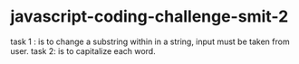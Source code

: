 # javascript-coding-challenge-smit-2
task 1 : is  to change a substring within in a string, input must be taken from user.
task 2: is to capitalize each word.
